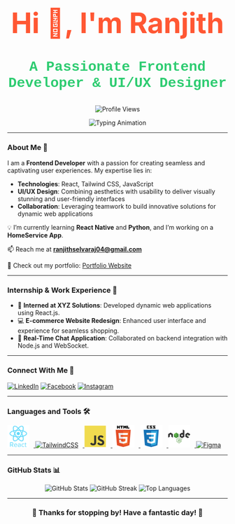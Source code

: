 <h1 align="center" style="font-size: 4rem; color: #FF5733;">Hi 👋, I'm Ranjith</h1>
<h3 align="center" style="font-family: 'Courier New', monospace; color: #2ECC71; font-size: 2rem;">A Passionate Frontend Developer & UI/UX Designer</h3>

<p align="center">
  <img src="https://komarev.com/ghpvc/?username=ranjiths-17904&label=Profile%20views&color=0e75b6&style=flat" alt="Profile Views" />
</p>

<div align="center">
  <img src="https://readme-typing-svg.herokuapp.com?font=Fira+Code&size=30&duration=4000&pause=1000&color=FF5733&center=true&width=800&lines=Frontend+Developer+%7C+UI%2FUX+Designer;Crafting+Seamless+Web+Experiences;Lifelong+Learner+%7C+Tech+Enthusiast;Passionate+about+React%2C+Tailwind+CSS;Building+Innovative+Web+Applications" alt="Typing Animation" />
</div>

---

### About Me 🚀

I am a **Frontend Developer** with a passion for creating seamless and captivating user experiences. My expertise lies in:

- **Technologies**: React, Tailwind CSS, JavaScript
- **UI/UX Design**: Combining aesthetics with usability to deliver visually stunning and user-friendly interfaces
- **Collaboration**: Leveraging teamwork to build innovative solutions for dynamic web applications

💡 I’m currently learning **React Native** and **Python**, and I’m working on a **HomeService App**.

📫 Reach me at **ranjithselvaraj04@gmail.com**

🎨 Check out my portfolio: [Portfolio Website](https://react-portfolio-ranjiths.onrender.com/)

---

### Internship & Work Experience 💼

- 🌟 **Interned at XYZ Solutions**: Developed dynamic web applications using React.js.
- 💻 **E-commerce Website Redesign**: Enhanced user interface and experience for seamless shopping.
- 🚀 **Real-Time Chat Application**: Collaborated on backend integration with Node.js and WebSocket.

---

### Connect With Me 🤝
<p align="left">
  <a href="https://linkedin.com/in/ranjith-s-435362277" target="_blank"><img align="center" src="https://raw.githubusercontent.com/rahuldkjain/github-profile-readme-generator/master/src/images/icons/Social/linked-in-alt.svg" alt="LinkedIn" height="40" width="40" /></a>
  <a href="https://fb.com/ranjith.subha.3" target="_blank"><img align="center" src="https://raw.githubusercontent.com/rahuldkjain/github-profile-readme-generator/master/src/images/icons/Social/facebook.svg" alt="Facebook" height="40" width="40" /></a>
  <a href="https://instagram.com/kindly__fellow_rs/" target="_blank"><img align="center" src="https://raw.githubusercontent.com/rahuldkjain/github-profile-readme-generator/master/src/images/icons/Social/instagram.svg" alt="Instagram" height="40" width="40" /></a>
</p>

---

### Languages and Tools 🛠️
<p align="left">
  <a href="https://reactjs.org/" target="_blank" rel="noreferrer"> <img src="https://raw.githubusercontent.com/devicons/devicon/master/icons/react/react-original-wordmark.svg" alt="React" width="50" height="50" style="margin-right: 10px;" /> </a>
  <a href="https://tailwindcss.com/" target="_blank" rel="noreferrer"> <img src="https://www.vectorlogo.zone/logos/tailwindcss/tailwindcss-icon.svg" alt="TailwindCSS" width="50" height="50" style="margin-right: 10px;" /> </a>
  <a href="https://developer.mozilla.org/en-US/docs/Web/JavaScript" target="_blank" rel="noreferrer"> <img src="https://raw.githubusercontent.com/devicons/devicon/master/icons/javascript/javascript-original.svg" alt="JavaScript" width="50" height="50" style="margin-right: 10px;" /> </a>
  <a href="https://www.w3schools.com/html/" target="_blank" rel="noreferrer"> <img src="https://raw.githubusercontent.com/devicons/devicon/master/icons/html5/html5-original-wordmark.svg" alt="HTML5" width="50" height="50" style="margin-right: 10px;" /> </a>
  <a href="https://www.w3schools.com/css/" target="_blank" rel="noreferrer"> <img src="https://raw.githubusercontent.com/devicons/devicon/master/icons/css3/css3-original-wordmark.svg" alt="CSS3" width="50" height="50" style="margin-right: 10px;" /> </a>
  <a href="https://nodejs.org" target="_blank" rel="noreferrer"> <img src="https://raw.githubusercontent.com/devicons/devicon/master/icons/nodejs/nodejs-original-wordmark.svg" alt="Node.js" width="50" height="50" style="margin-right: 10px;" /> </a>
  <a href="https://www.figma.com/" target="_blank" rel="noreferrer"> <img src="https://www.vectorlogo.zone/logos/figma/figma-icon.svg" alt="Figma" width="50" height="50" style="margin-right: 10px;" /> </a>
</p>

---

### GitHub Stats 📊
<div align="center">
  <img src="https://github-readme-stats.vercel.app/api?username=ranjiths-17904&show_icons=true&theme=radical" alt="GitHub Stats" />
  <img src="https://github-readme-streak-stats.herokuapp.com/?user=ranjiths-17904&theme=radical" alt="GitHub Streak" />
  <img src="https://github-readme-stats.vercel.app/api/top-langs/?username=ranjiths-17904&layout=compact&theme=radical" alt="Top Languages" />
</div>

---

<h3 align="center">🌟 Thanks for stopping by! Have a fantastic day! 🌟</h3>
